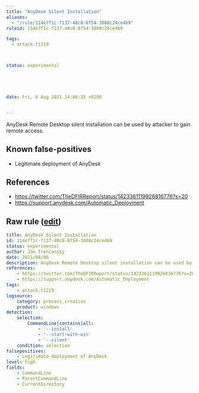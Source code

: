 ```yaml
---
title: "AnyDesk Silent Installation"
aliases:
  - "/rule/114e7f1c-f137-48c8-8f54-3088c24ce4b9"
ruleid: 114e7f1c-f137-48c8-8f54-3088c24ce4b9

tags:
  - attack.t1219



status: experimental





date: Fri, 6 Aug 2021 14:06:35 +0200


---
```


AnyDesk Remote Desktop silent installation can be used by attacker to gain remote access.

<!--more-->


## Known false-positives

* Legitimate deployment of AnyDesk



## References

* https://twitter.com/TheDFIRReport/status/1423361119926816776?s=20
* https://support.anydesk.com/Automatic_Deployment


## Raw rule ([edit](https://github.com/SigmaHQ/sigma/edit/master/rules/windows/process_creation/proc_creation_win_anydesk_silent_install.yml))
```yaml
title: AnyDesk Silent Installation
id: 114e7f1c-f137-48c8-8f54-3088c24ce4b9
status: experimental
author: Ján Trenčanský
date: 2021/08/06
description: AnyDesk Remote Desktop silent installation can be used by attacker to gain remote access.
references:
    - https://twitter.com/TheDFIRReport/status/1423361119926816776?s=20
    - https://support.anydesk.com/Automatic_Deployment
tags:
    - attack.t1219
logsource:
    category: process_creation
    product: windows
detection:
    selection:
        CommandLine|contains|all: 
            - '--install'
            - '--start-with-win'
            - '--silent'
    condition: selection
falsepositives:
    - Legitimate deployment of AnyDesk
level: high
fields:
    - CommandLine
    - ParentCommandLine
    - CurrentDirectory

```
